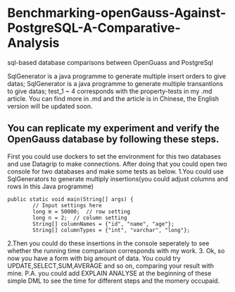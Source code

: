 # Benchmarking-openGauss-Against-PostgreSQL-A-Comparative-Analysis
sql-based database comparisons between OpenGuass and PostgreSql

SqlGenerator is a java programme to generate multiple insert orders to give datas;
SqlGenerator is a java programme to generate multiple transantions to give datas;
test_1 ~ 4 corresponds with the property-tests in my .md article.
You can find more in .md and the article is in Chinese, the English version will be updated soon.

## You can replicate my experiment and verify the OpenGauss database by following these steps.
First you could use dockers to set the environment for this two databases and use Datagrip to make connections. After doing that you could open two console for two databases and make some tests as below.
1.You could use SqlGenerators to generate multiply insertions(you could adjust columns and rows in this Java programme)

```
public static void main(String[] args) {
        // Input settings here
        long m = 50000;  // row setting
        long n = 2;  // column setting
        String[] columnNames = {"id", "name", "age"};
        String[] columnTypes = {"int", "varchar", "long"};
```

2.Then you could do these insertions in the console seperately to see whether the running time comparison corresponds with my work.
3. Ok, so now you have a form with big amount of data. You could try UPDATE,SELECT,SUM,AVERAGE and so on, comparing your result with mine. P.A. you could add EXPLAIN ANALYSE at the beginning of these simple DML to see the time for different steps and the momery occupaid.
